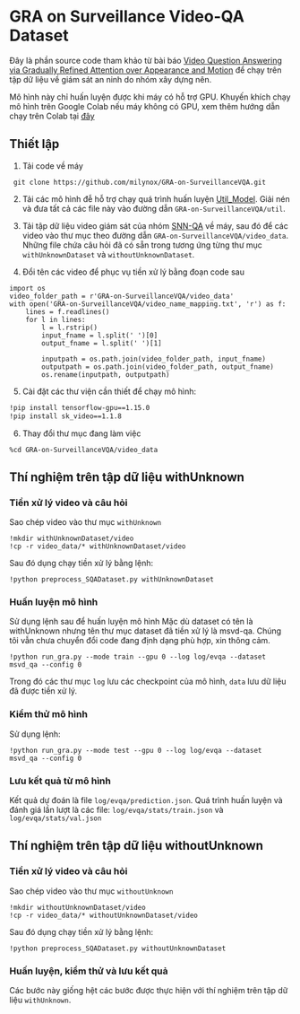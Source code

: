 # GRA on Surveillance Video-QA Dataset

Đây là phần source code tham khảo từ bài báo [Video Question Answering via Gradually Refined Attention over Appearance and Motion](https://dl.acm.org/doi/10.1145/3123266.3123427) để chạy trên tập dữ liệu về giám sát an ninh do nhóm xây dựng nên.

Mô hình này chỉ huấn luyện được khi máy có hỗ trợ GPU. Khuyến khích chạy mô hình trên Google Colab nếu máy không có GPU, xem thêm hướng dẫn chạy trên Colab tại [đây](https://colab.research.google.com/drive/1IRPt2vFcdkDG_xgIP_r7Jghwt41dg_fL?usp=sharing)

## Thiết lập
1. Tải code về máy
```
 git clone https://github.com/milynox/GRA-on-SurveillanceVQA.git
```

2. Tải các mô hình đễ hỗ trợ chạy quá trình huấn luyện [Util_Model](https://drive.google.com/file/d/1-ega9COG7bE3s_KQEZeAStKhgbNaArkj/view?usp=sharing). Giải nén và đưa tất cả các file này vào đường dẫn `GRA-on-SurveillanceVQA/util`.

3. Tải tập dữ liệu video giám sát của nhóm [SNN-QA](https://drive.google.com/file/d/1MuEtb_FVnJFfZ33gPI0SLMcxUoXf50NF/view?usp=sharing) về máy, sau đó để các video vào thư mục theo đường dẫn `GRA-on-SurveillanceVQA/video_data`. Những file chứa câu hỏi đã có sẵn trong tương ứng từng thư mục `withUnknownDataset` và `withoutUnknownDataset`.

4. Đổi tên các video để phục vụ tiền xử lý bằng đoạn code sau
```
import os
video_folder_path = r'GRA-on-SurveillanceVQA/video_data'
with open('GRA-on-SurveillanceVQA/video_name_mapping.txt', 'r') as f:
    lines = f.readlines()
    for l in lines:
        l = l.rstrip()
        input_fname = l.split(' ')[0]
        output_fname = l.split(' ')[1]
                
        inputpath = os.path.join(video_folder_path, input_fname)
        outputpath = os.path.join(video_folder_path, output_fname)
        os.rename(inputpath, outputpath)
```


5. Cài đặt các thư viện cần thiết để chạy mô hình:
```bash
!pip install tensorflow-gpu==1.15.0
!pip install sk_video==1.1.8
```
6. Thay đổi thư mục đang làm việc
```
%cd GRA-on-SurveillanceVQA/video_data
```

## Thí nghiệm trên tập dữ liệu withUnknown
### Tiền xử lý video và câu hỏi
Sao chép video vào thư mục `withUnknown`
```
!mkdir withUnknownDataset/video
!cp -r video_data/* withUnknownDataset/video
```

Sau đó dụng chạy tiền xử lý bằng lệnh:
```
!python preprocess_SQADataset.py withUnknownDataset
```

### Huấn luyện mô hình
Sử dụng lệnh sau để huấn luyện mô hình
Mặc dù dataset có tên là withUnknown nhưng tên thư mục dataset đã tiền xử lý là msvd-qa. Chúng tôi vẫn chưa chuyển đổi code đang định dạng phù hợp, xin thông cảm.
```
!python run_gra.py --mode train --gpu 0 --log log/evqa --dataset msvd_qa --config 0
```

Trong đó các thư mục `log` lưu các checkpoint của mô hình, `data` lưu dữ liệu đã được tiền xử lý.

### Kiểm thử mô hình
Sử dụng lệnh: 
```
!python run_gra.py --mode test --gpu 0 --log log/evqa --dataset msvd_qa --config 0
```
### Lưu kết quả từ mô hình
Kết quả dự đoán là file `log/evqa/prediction.json`. Quá trình huấn luyện và đánh giá lần lượt là các file: `log/evqa/stats/train.json` và `log/evqa/stats/val.json`

## Thí nghiệm trên tập dữ liệu withoutUnknown
### Tiền xử lý video và câu hỏi
Sao chép video vào thư mục `withoutUnknown`
```
!mkdir withoutUnknownDataset/video
!cp -r video_data/* withoutUnknownDataset/video
```

Sau đó dụng chạy tiền xử lý bằng lệnh:
```
!python preprocess_SQADataset.py withoutUnknownDataset
```

### Huấn luyện, kiểm thử và lưu kết quả
Các bước này giống hệt các bước được thực hiện với thí nghiệm trên tập dữ liệu `withUnknown`.
